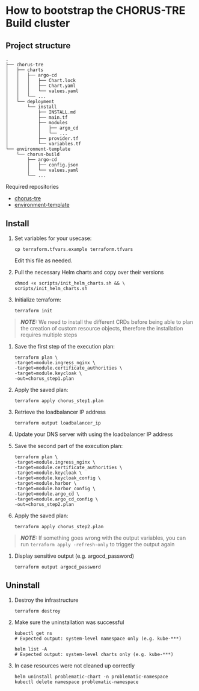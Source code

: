 # How to bootstrap the CHORUS-TRE Build cluster

## Project structure

```
.
├── chorus-tre
│   ├── charts
│   │   ├── argo-cd
│   │   │   ├── Chart.lock
│   │   │   ├── Chart.yaml
│   │   │   └── values.yaml
│   │   └── ...
│   └── deployment
│       └── install
│           ├── INSTALL.md
│           ├── main.tf
│           ├── modules
│           │   ├── argo_cd
│           │   └── ...
│           ├── provider.tf
│           └── variables.tf
└── environment-template
    └── chorus-build
        ├── argo-cd
        │   ├── config.json
        │   └── values.yaml
        └── ...

```

Required repositories

- [chorus-tre](https://github.com/CHORUS-TRE/chorus-tre)
- [environment-template](https://github.com/CHORUS-TRE/environment-template)

## Install

1. Set variables for your usecase:

    ```
    cp terraform.tfvars.example terraform.tfvars
    ```

    Edit this file as needed.

1. Pull the necessary Helm charts and copy over their versions

    ```
    chmod +x scripts/init_helm_charts.sh && \
    scripts/init_helm_charts.sh
    ```

1. Initialize terraform:

    ```
    terraform init
    ```

> **_NOTE:_** We need to install the different CRDs before being able to plan the creation of custom resource objects, therefore the installation requires multiple steps

1. Save the first step of the execution plan:

    ```
    terraform plan \
    -target=module.ingress_nginx \
    -target=module.certificate_authorities \
    -target=module.keycloak \
    -out=chorus_step1.plan
    ```

1. Apply the saved plan:

    ```
    terraform apply chorus_step1.plan
    ```

1. Retrieve the loadbalancer IP address

    ```
    terraform output loadbalancer_ip
    ```

1. Update your DNS server with using the loadbalancer IP address

1. Save the second part of the execution plan:

    ```
    terraform plan \
    -target=module.ingress_nginx \
    -target=module.certificate_authorities \
    -target=module.keycloak \
    -target=module.keycloak_config \
    -target=module.harbor \
    -target=module.harbor_config \
    -target=module.argo_cd \
    -target=module.argo_cd_config \
    -out=chorus_step2.plan
    ```

1. Apply the saved plan:

    ```
    terraform apply chorus_step2.plan
    ```

> **_NOTE:_** If something goes wrong with the output variables, you can run
```terraform apply -refresh-only``` to trigger the output again

1. Display sensitive output (e.g. argocd_password)
    ```
    terraform output argocd_password
    ```

## Uninstall

1. Destroy the infrastructure

    ```
    terraform destroy
    ```

1. Make sure the uninstallation was successful
    ```
    kubectl get ns
    # Expected output: system-level namespace only (e.g. kube-***)
    ```

    ```
    helm list -A
    # Expected output: system-level charts only (e.g. kube-***)
    ```

1. In case resources were not cleaned up correctly
    ```
    helm uninstall problematic-chart -n problematic-namespace
    kubectl delete namespace problematic-namespace
    ```